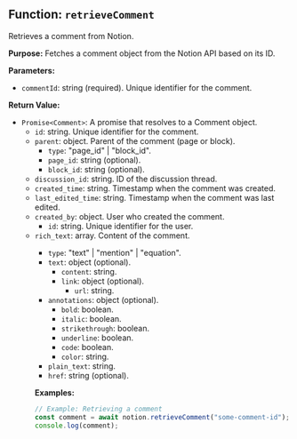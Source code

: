 ## Function: `retrieveComment`

Retrieves a comment from Notion.

**Purpose:**
Fetches a comment object from the Notion API based on its ID.

**Parameters:**

- `commentId`: string (required). Unique identifier for the comment.

**Return Value:**

- `Promise<Comment>`: A promise that resolves to a Comment object.
  - `id`: string. Unique identifier for the comment.
  - `parent`: object. Parent of the comment (page or block).
    - `type`: "page_id" | "block_id".
    - `page_id`: string (optional).
    - `block_id`: string (optional).
  - `discussion_id`: string. ID of the discussion thread.
  - `created_time`: string. Timestamp when the comment was created.
  - `last_edited_time`: string. Timestamp when the comment was last edited.
  - `created_by`: object. User who created the comment.
    - `id`: string. Unique identifier for the user.
  - `rich_text`: array<object>. Content of the comment.
    - `type`: "text" | "mention" | "equation".
    - `text`: object (optional).
      - `content`: string.
      - `link`: object (optional).
        - `url`: string.
    - `annotations`: object (optional).
      - `bold`: boolean.
      - `italic`: boolean.
      - `strikethrough`: boolean.
      - `underline`: boolean.
      - `code`: boolean.
      - `color`: string.
    - `plain_text`: string.
    - `href`: string (optional).

**Examples:**

```typescript
// Example: Retrieving a comment
const comment = await notion.retrieveComment("some-comment-id");
console.log(comment);
```